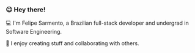 ### 😉 Hey there!

💻 I'm Felipe Sarmento, a Brazilian full-stack developer and undergrad in Software Engineering.


🎯 I enjoy creating stuff and collaborating with others.
